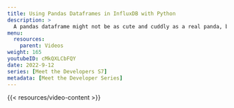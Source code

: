 ```yaml
---
title: Using Pandas Dataframes in InfluxDB with Python
description: >
  A pandas dataframe might not be as cute and cuddly as a real panda, but for data scientists pandas dataframes are important data sources. Here, Zoe Steinkamp goes over some of the basics of using pandas dataframes with InfluxDB and the difference between pandas and Flux (InfluxDB's native query and analytics language).
menu:
  resources:
    parent: Videos
weight: 165
youtubeID: cMkQXLCbFQY
date: 2022-9-12
series: [Meet the Developers S7]
metadata: [Meet the Developer Series]
---
```


{{< resources/video-content >}}
